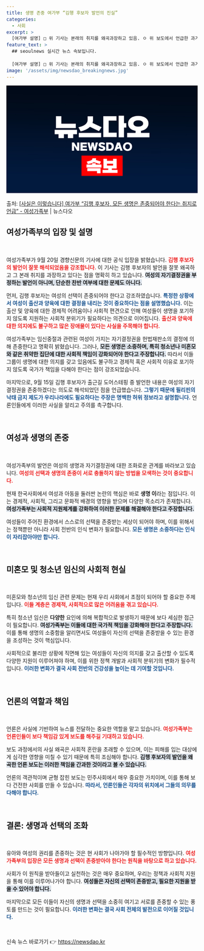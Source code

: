 ```yaml
---
title: 생명 존중 여가부 “김행 후보자 발언의 진실”
categories:
  - 사회
excerpt: >
  [여가부 설명] □ 위 기사는 본래의 취지를 왜곡과장하고 있음. ㅇ 위 보도에서 언급한 과거 방송에서의 발언…
feature_text: >
  ## seoulnews 실시간 뉴스 속보입니다.

  [여가부 설명] □ 위 기사는 본래의 취지를 왜곡과장하고 있음. ㅇ 위 보도에서 언급한 과거 방송에서의 발언…
image: '/assets/img/newsdao_breakingnews.jpg'
---
```


![뉴스다오 속보](/assets/img/newsdao_breakingnews.jpg)

<p>출처: <a href="https://newsdao.kr/2021" rel="dofollow">[사실은 이렇습니다] 여가부 “김행 후보자, 모든 생명은 존중되어야 한다는 취지로 언급” - 여성가족부</a> | 뉴스다오</p>

<h2 data-ke-size="size26">여성가족부의 입장 및 설명</h2>

<p data-ke-size="size16">&nbsp;</p>

여성가족부가 9월 20일 경향신문의 기사에 대한 공식 입장을 밝혔습니다. <b><span style="color: #ee2323;">김행 후보자의 발언이 잘못 해석되었음을 강조합니다.</span></b> 이 기사는 김행 후보자의 발언을 잘못 왜곡하고 그 본래 취지를 과장하고 있다는 점을 명확히 하고 있습니다. <b><span style="background-color: #21538527;">여성의 자기결정권을 부정하는 발언이 아니며, 단순한 찬반 여부에 대한 문제도 아니다.</span></b> 

먼저, 김행 후보자는 여성의 선택이 존중되어야 한다고 강조하였습니다. <b><span style="color: #1a5490;">특정한 상황에서 여성이 출산과 양육에 대한 결정을 내리는 것이 중요하다는 점을 설명했습니다.</span></b> 이는 출산 및 양육에 대한 경제적 어려움이나 사회적 편견으로 인해 여성들이 생명을 포기하지 않도록 지원하는 사회적 분위기가 필요하다는 의견으로 이어집니다.  <b><span style="color: #ee2323;">출산과 양육에 대한 의지에도 불구하고 많은 장애물이 있다는 사실을 주목해야 합니다.</span></b> 

여성가족부는 임신중절과 관련된 여성이 가지는 자기결정권을 헌법재판소의 결정에 의해 존중한다고 명확히 밝혔습니다. 그러나, <b><span style="background-color: #21538527;">모든 생명은 소중하며, 특히 청소년나 미혼모와 같은 취약한 집단에 대한 사회적 책임이 강화되어야 한다고 주장합니다.</span></b> 따라서 이들 그룹이 생명에 대한 의지를 갖고 있음에도 불구하고 경제적 혹은 사회적 이유로 포기하지 않도록 국가가 책임을 다해야 한다는 점이 강조되었습니다. 

마지막으로, 9월 15일 김행 후보자가 출근길 도어스테핑 중 발언한 내용은 여성의 자기결정권을 존중하겠다는 의도로 해석되었던 점을 언급했습니다. <b><span style="color: #1a5490;">그렇기 때문에 필리핀의 낙태 금지 제도가 우리나라에도 필요하다는 주장은 명백한 허위 정보라고 설명합니다.</span></b> 언론인들에게 이러한 사실을 알리고 주의를 촉구합니다. 

<p data-ke-size="size16">&nbsp;</p>

<h2 data-ke-size="size26">여성과 생명의 존중</h2>

<p data-ke-size="size16">&nbsp;</p>

여성가족부의 발언은 여성의 생명과 자기결정권에 대한 조화로운 관계를 바라보고 있습니다. <b><span style="color: #ee2323;">여성의 선택과 생명의 존중이 서로 충돌하지 않는 방법을 모색하는 것이 중요합니다.</span></b> 

현재 한국사회에서 여성과 아동을 둘러싼 논란의 핵심은 바로 <b>생명&nbsp;이</b>라는 점입니다. 이는 경제적, 사회적, 그리고 문화적 배경의 영향을 받으며 다양한 목소리가 존재합니다. <b><span style="background-color: #21538527;">여성가족부는 사회적 지원체계를 강화하여 이러한 문제를 해결해야 한다고 주장합니다.</span></b> 

여성들이 주어진 환경에서 스스로의 선택을 존중받는 세상이 되어야 하며, 이를 위해서는 정책뿐만 아니라 사회 전반의 인식 변화가 필요합니다. <b><span style="color: #1a5490;">모든 생명은 소중하다는 인식이 자리잡아야만 합니다.</span></b>

<p data-ke-size="size16">&nbsp;</p>

<h2 data-ke-size="size26">미혼모 및 청소년 임신의 사회적 현실</h2>

<p data-ke-size="size16">&nbsp;</p>

미혼모와 청소년의 임신 관련 문제는 현재 우리 사회에서 초점이 되어야 할 중요한 주제입니다. <b><span style="color: #ee2323;">이들 계층은 경제적, 사회적으로 많은 어려움을 겪고 있습니다.</span></b> 

특히 청소년 임신은 <b>다양한</b> 요인에 의해 복합적으로 발생하기 때문에 보다 세심한 접근이 필요합니다. <b><span style="background-color: #21538527;">여성가족부는 이들에 대한 국가적 책임을 강화해야 한다고 주장합니다.</span></b> 이를 통해 생명의 소중함을 알리면서도 여성들이 자신의 선택을 존중받을 수 있는 환경을 조성하는 것이 핵심입니다. 

사회적으로 불리한 상황에 직면해 있는 여성들이 자신의 의지를 갖고 출산할 수 있도록 다양한 지원이 이루어져야 하며, 이를 위한 정책 개발과 사회적 분위기의 변화가 필수적입니다. <b><span style="color: #1a5490;">이러한 변화가 결국 사회 전반의 건강성을 높이는 데 기여할 것입니다.</span></b>

<p data-ke-size="size16">&nbsp;</p>

<h2 data-ke-size="size26">언론의 역할과 책임</h2>

<p data-ke-size="size16">&nbsp;</p>

언론은 사실에 기반하여 뉴스를 전달하는 중요한 역할을 맡고 있습니다. <b><span style="color: #ee2323;">여성가족부는 언론인들이 보다 책임감 있게 보도를 해주길 기대하고 있습니다.</span></b> 

보도 과정에서의 사실 왜곡은 사회적 혼란을 초래할 수 있으며, 이는 피해를 입는 대상에게 심각한 영향을 미칠 수 있기 때문에 특히 조심해야 합니다. <b><span style="background-color: #21538527;">김행 후보자의 발언을 왜곡한 언론 보도는 이러한 책임을 간과한 것이라고 볼 수 있습니다.</span></b> 

언론의 객관적이며 균형 잡힌 보도는 민주사회에서 매우 중요한 가치이며, 이를 통해 보다 건전한 사회를 만들 수 있습니다. <b><span style="color: #1a5490;">따라서, 언론인들은 각자의 위치에서 그들의 의무를 다해야 합니다.</span></b>

<p data-ke-size="size16">&nbsp;</p>

<h2 data-ke-size="size26">결론: 생명과 선택의 조화</h2>

<p data-ke-size="size16">&nbsp;</p>

유아와 여성의 권리를 존중하는 것은 현 사회가 나아가야 할 필수적인 방향입니다. <b><span style="color: #ee2323;">여성가족부의 입장은 모든 생명과 선택이 존중받아야 한다는 원칙을 바탕으로 하고 있습니다.</span></b> 

사회가 이 원칙을 받아들이고 실천하는 것은 매우 중요하며, 우리는 정책과 사회적 지원을 통해 이를 이루어나가야 합니다. <b><span style="background-color: #21538527;">여성들은 자신의 선택이 존중받고, 필요한 지원을 받을 수 있어야 합니다.</span></b> 

마지막으로 모든 이들이 자신의 생명과 선택을 소중히 여기고 서로를 존중할 수 있는 풍토를 만드는 것이 필요합니다. <b><span style="color: #1a5490;">이러한 변화는 결국 사회 전체의 발전으로 이어질 것입니다.</span></b> 

<p data-ke-size="size16">&nbsp;</p>
 

신속 뉴스 바로가기 👉 <a href="https://newsdao.kr" rel="dofollow">https://newsdao.kr</a>


